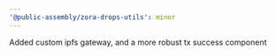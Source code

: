 ```yaml
---
'@public-assembly/zora-drops-utils': minor
---
```


Added custom ipfs gateway, and a more robust tx success component
